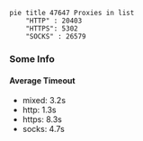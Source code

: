 
```mermaid
pie title 47647 Proxies in list
    "HTTP" : 20403
    "HTTPS": 5302
    "SOCKS" : 26579
```

### Some Info
#### Average Timeout

- mixed: 3.2s
- http: 1.3s
- https: 8.3s
- socks: 4.7s